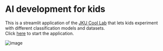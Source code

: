 # AI development for kids

This is a streamlit application of the [JKU Cool Lab](https://www.cool-lab.net/projects/) that lets kids experiment with different classification models and datasets.<br>
Click [here](https://aidude-eng-ai-education-classification-main-9jnauu.streamlitapp.com/) to start the application.

![image](https://user-images.githubusercontent.com/70441093/177506486-f483828f-5248-4359-b95c-4d7f75a0af05.png)
